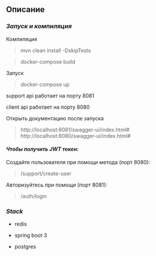 
## __Описание__



### ___Запуск и компиляция___

Компиляция

>mvn clean install -DskipTests

>docker-compose build

Запуск

>docker-compose up

support api работает на порту 8081

client api работает на порту 8080

Открыть документацию после запуска

>http://localhost:8081/swagger-ui/index.html#
> http://localhost:8080/swagger-ui/index.html#


#### ___Чтобы получить JWT токен:___ 

Cоздайте пользователя при помощи метода (порт 8080):
>/support/create-user

Авторизуйтесь при помощи (порт 8081):
>/auth/login

### ___Stack___ 

- redis

- spring boot 3

- postgres